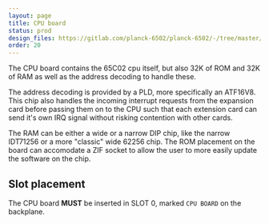 ```yaml
---
layout: page
title: CPU board
status: prod
design_files: https://gitlab.com/planck-6502/planck-6502/-/tree/master/Hardware/proc_board
order: 20
---
```


The CPU board contains the 65C02 cpu itself, but also 32K of ROM and 32K of RAM as well as the address decoding to handle these.

The address decoding is provided by a PLD, more specifically an ATF16V8. This chip also handles the incoming interrupt requests from the expansion card before passing them on to the CPU such that each extension card can send it's own IRQ signal without risking contention with other cards.

The RAM can be either a wide or a narrow DIP chip, like the narrow IDT71256 or a more "classic" wide 62256 chip.
The ROM placement on the board can accomodate a ZIF socket to allow the user to more easily update the software on the chip.

## Slot placement

The CPU board **MUST** be inserted in SLOT 0, marked `CPU BOARD` on the backplane.
